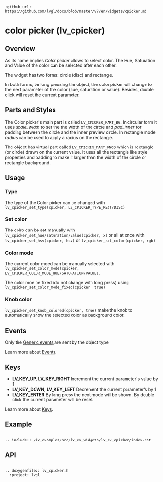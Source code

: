```eval_rst
:github_url: https://github.com/lvgl/docs/blob/master/v7/en/widgets/cpicker.md
```
# color picker (lv_cpicker)

## Overview
As its name implies *Color picker* allows to select color. The Hue, Saturation and Value of the color can be selected after each other. 

The widget has two forms: circle (disc) and rectangle.

In both forms, be long pressing the object, the color picker will change to the next parameter of the color (hue, saturation or value).
Besides, double click will reset the current parameter.

## Parts and Styles
The Color picker's main part is called `LV_CPICKER_PART_BG`. In circular form it uses *scale_width* to set the the width of the circle and *pad_inner* for padding between the circle and the inner preview circle. 
In rectangle mode *radius* can be used to apply a radius on the rectangle.

The object has  virtual part called `LV_CPICKER_PART_KNOB` which is rectangle (or circle) drawn on the current value. 
It uses all the rectangle like style properties and padding to make it larger than the width of the circle or rectangle background.

## Usage

### Type

The type of the Color picker can be changed with `lv_cpicker_set_type(cpicker, LV_CPICKER_TYPE_RECT/DISC)`


### Set color

The colro can be set manually with `lv_cpicker_set_hue/saturation/value(cpicker, x)` or all at once with `lv_cpicker_set_hsv(cpicker, hsv)` or `lv_cpicker_set_color(cpicker, rgb)`

### Color mode

The current color moed can be manually selected with `lv_cpicker_set_color_mode(cpicker, LV_CPICKER_COLOR_MODE_HUE/SATURATION/VALUE)`.

The color moe be fixed (do not change with long press) using `lv_cpicker_set_color_mode_fixed(cpicker, true)`

### Knob color
`lv_cpicker_set_knob_colored(cpicker, true)` make the knob to automatically show the selected color as background color.

## Events
Only the [Generic events](/overview/event.html#generic-events) are sent by the object type.

Learn more about [Events](/overview/event).

## Keys
- **LV_KEY_UP**, **LV_KEY_RIGHT** Increment the current parameter's value by 1
- **LV_KEY_DOWN**, **LV_KEY_LEFT** Decrement the current parameter's by 1
- **LV_KEY_ENTER** By long press the next mode will be shown. By double click the current parameter will be reset.

Learn more about [Keys](/overview/indev).

## Example

```eval_rst

.. include:: /lv_examples/src/lv_ex_widgets/lv_ex_cpicker/index.rst

```

## API

```eval_rst

.. doxygenfile:: lv_cpicker.h
  :project: lvgl

```
